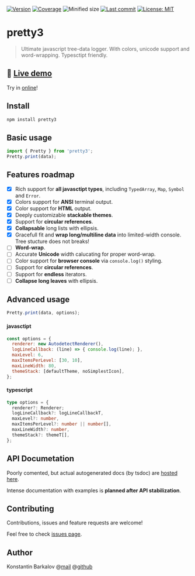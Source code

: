 [![Version](https://img.shields.io/npm/v/pretty3)](https://www.npmjs.com/package/pretty3) [![Coverage](https://img.shields.io/codecov/c/github/konstantinbarkalov/pretty3)](https://codecov.io/github/konstantinbarkalov/pretty3) ![Minified size](https://img.shields.io/bundlephobia/minzip/pretty3) [![Last commit](https://img.shields.io/github/last-commit/konstantinbarkalov/pretty3)](https://github.com/konstantinbarkalov/pretty3) [![License: MIT](https://img.shields.io/npm/l/pretty3)](https://github.com/konstantinbarkalov/pretty3/blob/master/LICENSE)
# pretty3

> Ultimate javascript tree-data logger. With colors, unicode support and word-wrapping. Typesctipt friendly.

## 🌳 [Live demo](https://konstantinbarkalov.github.io/pretty3/)

Try in [online](https://konstantinbarkalov.github.io/pretty3/)!

## Install

```sh
npm install pretty3
```

## Basic usage

```javascript
import { Pretty } from 'pretty3';
Pretty.print(data);
```

## Features roadmap

  - [x] Rich support for **all javasctipt types**, including `TypedArray`, `Map`, `Symbol` and `Error`.
  - [x] Colors support for **ANSI** terminal output.
  - [x] Color support for **HTML** output.
  - [x] Deeply customizable **stackable themes**.
  - [x] Support for **circular references**.
  - [x] **Collapsable** long lists with ellipsis.
  - [x] Gracefull fit and **wrap long/multiline data** into limited-width console. Tree stucture does not breaks!
  - [ ] **Word-wrap**.
  - [ ] Accurate **Unicode**  width calucating for proper word-wrap.
  - [ ] Color support for **browser console** via `console.log()` styling.
  - [ ] Support for **circular references**.
  - [ ] Support for **endless** iterators.
  - [ ] **Collapse long leaves** with ellipsis.

## Advanced usage

```javascript
Pretty.print(data, options);
```

#### javasctipt
```javascript
const options = {
  renderer: new AutodetectRenderer(),
  logLineCallback: (line) => { console.log(line); },
  maxLevel: 6,
  maxItemsPerLevel: [30, 10],
  maxLineWidth: 80,
  themeStack: [defaultTheme, noSimplestIcon],
};
```

#### typescript
```typescript
type options = {
  renderer?: Renderer;
  logLineCallback?: logLineCallbackT,
  maxLevel?: number,
  maxItemsPerLevel?: number || number[],
  maxLineWidth?: number,
  themeStack?: themeT[],
};
```

## API Documetation

Poorly comented, but actual autogenerated docs (by tsdoc) are [hosted here](https://konstantinbarkalov.github.io/pretty3/docs/).

Intense documentation with examples is **planned after API stabilization**.

## Contributing

Contributions, issues and feature requests are welcome!

Feel free to check [issues page](https://github.com/konstantinbarkalov/pretty3/issues).

## Author

Konstantin Barkalov @[mail](mailto:mail@barkalov.ru) @[github](https://github.com/konstantinbarkalov)